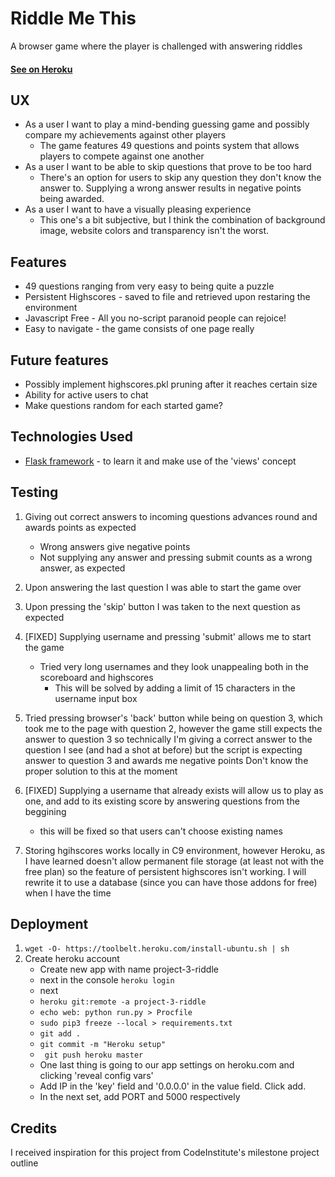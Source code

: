 # Riddle Me This

A browser game where the player is challenged with answering riddles

#### [See on Heroku](https://project-3-riddle.herokuapp.com/)
## UX

- As a user I want to play a mind-bending guessing game and possibly compare my achievements against other players
    - The game features 49 questions and points system that allows players to compete against one another
- As a user I want to be able to skip questions that prove to be too hard
    - There's an option for users to skip any question they don't know the answer to. Supplying a wrong answer results in negative points being awarded.
- As a user I want to have a visually pleasing experience
    - This one's a bit subjective, but I think the combination of background image, website colors and transparency isn't the worst.


## Features

- 49 questions ranging from very easy to being quite a puzzle
- Persistent Highscores - saved to file and retrieved upon restaring the environment
- Javascript Free - All you no-script paranoid people can rejoice!
- Easy to navigate - the game consists of one page really

## Future features

- Possibly implement highscores.pkl pruning after it reaches certain size
- Ability for active users to chat
- Make questions random for each started game?

## Technologies Used

- [Flask framework](http://flask.pocoo.org/) - to learn it and make use of the 'views' concept

## Testing

1. Giving out correct answers to incoming questions advances round and awards points as expected
    - Wrong answers give negative points
    - Not supplying any answer and pressing submit counts as a wrong answer, as expected

2. Upon answering the last question I was able to start the game over
3. Upon pressing the 'skip' button I was taken to the next question as expected
4. [FIXED] Supplying username and pressing 'submit' allows me to start the game
    - Tried very long usernames and they look unappealing both in the scoreboard and highscores
        - This will be solved by adding a limit of 15 characters in the username input box 
5. Tried pressing browser's 'back' button while being on question 3, which took me to the page with question 2, however the game still expects the answer to question 3
    so technically I'm giving a correct answer to the question I see (and had a shot at before) but the script is expecting answer to question 3 and awards me negative points
    Don't know the proper solution to this at the moment
6. [FIXED] Supplying a username that already exists will allow us to play as one, and add to its existing score by answering questions from the beggining
    - this will be fixed so that users can't choose existing names
7. Storing hgihscores works locally in C9 environment, however Heroku, as I have learned doesn't allow permanent file storage (at least not with the free plan) so the feature of persistent highscores isn't working. I will rewrite it to use a database (since you can have those addons for free) when I have the time

## Deployment

1. ```wget -O- https://toolbelt.heroku.com/install-ubuntu.sh | sh```
2. Create heroku account
    - Create new app with name project-3-riddle
    - next in the console
     ```heroku login ```
    - next
    - ``` heroku git:remote -a project-3-riddle ```
    - ``` echo web: python run.py > Procfile ```
    - ```sudo pip3 freeze --local > requirements.txt```
    - ```git add .```
    - ```git commit -m "Heroku setup" ```
    - ``` git push heroku master```
    - One last thing is going to our app settings on heroku.com and clicking 'reveal config vars'
    - Add IP in the 'key' field and '0.0.0.0' in the value field. Click add.
    - In the next set, add PORT and 5000 respectively

## Credits

I received inspiration for this project from CodeInstitute's milestone project outline
